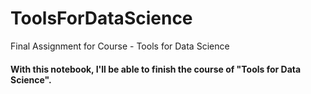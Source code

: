 # ToolsForDataScience
Final Assignment for Course - Tools for Data Science

#### With this notebook, I'll be able to finish the course of "Tools for Data Science".
